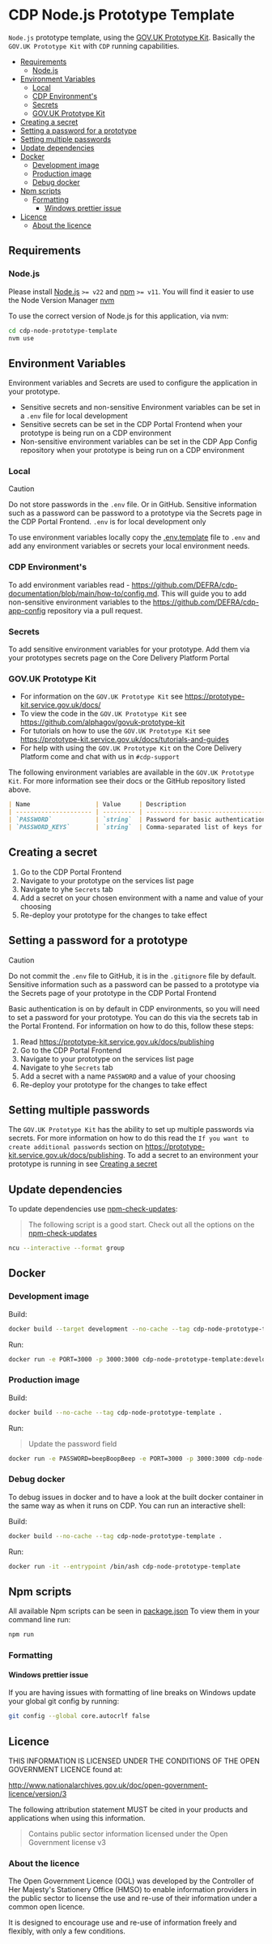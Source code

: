 # CDP Node.js Prototype Template

`Node.js` prototype template, using the [GOV.UK Prototype Kit](https://github.com/alphagov/govuk-prototype-kit).
Basically the `GOV.UK Prototype Kit` with `CDP` running capabilities.

- [Requirements](#requirements)
  - [Node.js](#nodejs)
- [Environment Variables](#environment-variables)
  - [Local](#local)
  - [CDP Environment's](#cdp-environments)
  - [Secrets](#secrets)
  - [GOV.UK Prototype Kit](#govuk-prototype-kit)
- [Creating a secret](#creating-a-secret)
- [Setting a password for a prototype](#setting-a-password-for-a-prototype)
- [Setting multiple passwords](#setting-multiple-passwords)
- [Update dependencies](#update-dependencies)
- [Docker](#docker)
  - [Development image](#development-image)
  - [Production image](#production-image)
  - [Debug docker](#debug-docker)
- [Npm scripts](#npm-scripts)
  - [Formatting](#formatting)
    - [Windows prettier issue](#windows-prettier-issue)
- [Licence](#licence)
  - [About the licence](#about-the-licence)

## Requirements

### Node.js

Please install [Node.js](http://nodejs.org/) `>= v22` and [npm](https://nodejs.org/) `>= v11`. You will find it
easier to use the Node Version Manager [nvm](https://github.com/creationix/nvm)

To use the correct version of Node.js for this application, via nvm:

```bash
cd cdp-node-prototype-template
nvm use
```

## Environment Variables

Environment variables and Secrets are used to configure the application in your prototype.

- Sensitive secrets and non-sensitive Environment variables can be set in a `.env` file for local development
- Sensitive secrets can be set in the CDP Portal Frontend when your prototype is being run on a CDP environment
- Non-sensitive environment variables can be set in the CDP App Config repository when your prototype is being run on a
  CDP environment

### Local

> [!CAUTION]
> Do not store passwords in the `.env` file. Or in GitHub. Sensitive information such as a password can be password to
> a prototype via the Secrets page in the CDP Portal Frontend. `.env` is for local development only

To use environment variables locally copy the [.env.template](./.env.template) file to `.env` and add any environment
variables or secrets your local environment needs.

### CDP Environment's

To add environment variables read - https://github.com/DEFRA/cdp-documentation/blob/main/how-to/config.md. This will
guide you to add non-sensitive environment variables to the https://github.com/DEFRA/cdp-app-config repository via a
pull request.

### Secrets

To add sensitive environment variables for your prototype. Add them via your prototypes secrets page on the Core
Delivery Platform Portal

### GOV.UK Prototype Kit

- For information on the `GOV.UK Prototype Kit` see https://prototype-kit.service.gov.uk/docs/
- To view the code in the `GOV.UK Prototype Kit` see https://github.com/alphagov/govuk-prototype-kit
- For tutorials on how to use the `GOV.UK Prototype Kit`
  see https://prototype-kit.service.gov.uk/docs/tutorials-and-guides
- For help with using the `GOV.UK Prototype Kit` on the Core Delivery Platform come and chat with us in `#cdp-support`

The following environment variables are available in the `GOV.UK Prototype Kit`. For more information see their docs or
the GitHub repository listed above.

```markdown
| Name                  | Value     | Description                                              |
| --------------------- | --------- | -------------------------------------------------------- |
| `PASSWORD`            | `string`  | Password for basic authentication                        |
| `PASSWORD_KEYS`       | `string`  | Comma-separated list of keys for password authentication |
```

## Creating a secret

1. Go to the CDP Portal Frontend
1. Navigate to your prototype on the services list page
1. Navigate to yhe `Secrets` tab
1. Add a secret on your chosen environment with a name and value of your choosing
1. Re-deploy your prototype for the changes to take effect

## Setting a password for a prototype

> [!CAUTION]
> Do not commit the `.env` file to GitHub, it is in the `.gitignore` file by default. Sensitive information such as a
> password can be passed to a prototype via the Secrets page of your prototype in the CDP Portal Frontend

Basic authentication is on by default in CDP environments, so you will need to set a password for your prototype. You
can do this via the secrets tab in the Portal Frontend. For information on how to do this, follow these steps:

1. Read https://prototype-kit.service.gov.uk/docs/publishing
1. Go to the CDP Portal Frontend
1. Navigate to your prototype on the services list page
1. Navigate to yhe `Secrets` tab
1. Add a secret with a name `PASSWORD` and a value of your choosing
1. Re-deploy your prototype for the changes to take effect

## Setting multiple passwords

The `GOV.UK Prototype Kit` has the ability to set up multiple passwords via secrets. For more information on how to do
this read the `If you want to create additional passwords` section on
https://prototype-kit.service.gov.uk/docs/publishing. To add a secret to an environment your prototype is running in
see [Creating a secret](#creating-a-secret)

## Update dependencies

To update dependencies use [npm-check-updates](https://github.com/raineorshine/npm-check-updates):

> The following script is a good start. Check out all the options on
> the [npm-check-updates](https://github.com/raineorshine/npm-check-updates)

```bash
ncu --interactive --format group
```

## Docker

### Development image

Build:

```bash
docker build --target development --no-cache --tag cdp-node-prototype-template:development .
```

Run:

```bash
docker run -e PORT=3000 -p 3000:3000 cdp-node-prototype-template:development
```

### Production image

Build:

```bash
docker build --no-cache --tag cdp-node-prototype-template .
```

Run:

> Update the password field

```bash
docker run -e PASSWORD=beepBoopBeep -e PORT=3000 -p 3000:3000 cdp-node-prototype-template
```

### Debug docker

To debug issues in docker and to have a look at the built docker container in the same way as when it runs on CDP. You
can run an interactive shell:

Build:

```bash
docker build --no-cache --tag cdp-node-prototype-template .
```

Run:

```bash
docker run -it --entrypoint /bin/ash cdp-node-prototype-template
```

## Npm scripts

All available Npm scripts can be seen in [package.json](./package.json)
To view them in your command line run:

```bash
npm run
```

### Formatting

#### Windows prettier issue

If you are having issues with formatting of line breaks on Windows update your global git config by running:

```bash
git config --global core.autocrlf false
```

## Licence

THIS INFORMATION IS LICENSED UNDER THE CONDITIONS OF THE OPEN GOVERNMENT LICENCE found at:

<http://www.nationalarchives.gov.uk/doc/open-government-licence/version/3>

The following attribution statement MUST be cited in your products and applications when using this information.

> Contains public sector information licensed under the Open Government license v3

### About the licence

The Open Government Licence (OGL) was developed by the Controller of Her Majesty's Stationery Office (HMSO) to enable
information providers in the public sector to license the use and re-use of their information under a common open
licence.

It is designed to encourage use and re-use of information freely and flexibly, with only a few conditions.
